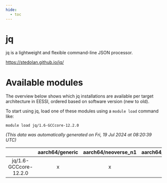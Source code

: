 ```yaml
---
hide:
  - toc
---
```


jq
==


jq is a lightweight and flexible command-line JSON processor.

https://stedolan.github.io/jq/
# Available modules


The overview below shows which jq installations are available per target architecture in EESSI, ordered based on software version (new to old).

To start using jq, load one of these modules using a `module load` command like:

```shell
module load jq/1.6-GCCcore-12.2.0
```

*(This data was automatically generated on Fri, 19 Jul 2024 at 08:20:39 UTC)*  

| |aarch64/generic|aarch64/neoverse_n1|aarch64/neoverse_v1|x86_64/generic|x86_64/amd/zen2|x86_64/amd/zen3|x86_64/intel/haswell|x86_64/intel/skylake_avx512|
| :---: | :---: | :---: | :---: | :---: | :---: | :---: | :---: | :---: |
|jq/1.6-GCCcore-12.2.0|x|x|x|x|x|x|x|x|
